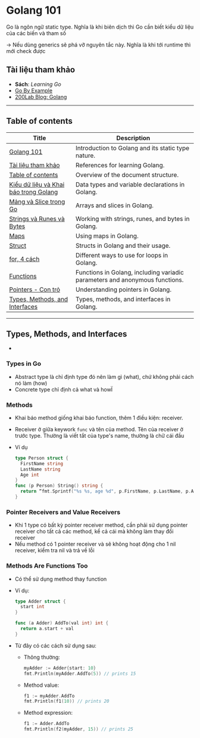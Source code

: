 # Golang 101

Go là ngôn ngữ static type. Nghĩa là khi biên dịch thì Go cần biết kiểu dữ liệu của các biến và tham số

-> Nếu dùng generics sẽ phá vỡ nguyên tắc này. Nghĩa là khi tới runtime thì mới check được

## Tài liệu tham khảo

- **Sách**: _Learning Go_
- [Go By Example](https://gobyexample.com/)
- [200Lab Blog: Golang](https://200lab.io/blog/tag/golang/)

---

## Table of contents

| Title | Description |
|-------|-------------|
| [Golang 101](#golang-101) | Introduction to Golang and its static type nature. |
| [Tài liệu tham khảo](#tài-liệu-tham-khảo) | References for learning Golang. |
| [Table of contents](#table-of-contents) | Overview of the document structure. |
| [Kiểu dữ liệu và Khai báo trong Golang](#kiểu-dữ-liệu-và-khai-báo-trong-golang) | Data types and variable declarations in Golang. |
| [Mảng và Slice trong Go](#mảng-và-slice-trong-go) | Arrays and slices in Golang. |
| [Strings và Runes và Bytes](#strings-và-runes-và-bytes) | Working with strings, runes, and bytes in Golang. |
| [Maps](#maps) | Using maps in Golang. |
| [Struct](#struct) | Structs in Golang and their usage. |
| [for, 4 cách](#for-4-cách) | Different ways to use for loops in Golang. |
| [Functions](#functions) | Functions in Golang, including variadic parameters and anonymous functions. |
| [Pointers - Con trỏ](#pointers---con-trỏ) | Understanding pointers in Golang. |
| [Types, Methods, and Interfaces](#types-methods-and-interfaces) | Types, methods, and interfaces in Golang. |

---

## Types, Methods, and Interfaces

-

### Types in Go

- Abstract type là chỉ định type đó nên làm gì (what), chứ không phải cách nó làm (how)
- Concrete type chỉ định cả what và howÏ

### Methods

- Khai báo method giống khai báo function, thêm 1 điều kiện: receiver.
- Receiver ở giữa keywork `func` và tên của method. Tên của receiver ở trước type. Thường là viết tắt của type's name, thường là chữ cái đầu
- Ví dụ

  ```go
  type Person struct {
    FirstName string
    LastName string
    Age int
  }
  func (p Person) String() string {
    return “fmt.Sprintf("%s %s, age %d", p.FirstName, p.LastName, p.Age)”
  }
  ```

### Pointer Receivers and Value Receivers

- Khi 1 type có bất kỳ pointer receiver method, cần phải sử dụng pointer receiver cho tất cả các method, kể cả cái mà không làm thay đổi receiver
- Nếu method có 1 pointer receiver và sẽ không hoạt động cho 1 nil receiver, kiểm tra nil và trả về lỗi

### Methods Are Functions Too

- Có thể sử dụng method thay function
- Ví dụ:

  ```go
  type Adder struct {
    start int
  }

  func (a Adder) AddTo(val int) int {
    return a.start + val
  }
  ```

- Từ đây có các cách sử dụng sau:

  - Thông thường:

    ```go
    myAdder := Adder{start: 10}
    fmt.Println(myAdder.AddTo(5)) // prints 15
    ```

  - Method value:

    ```go
    f1 := myAdder.AddTo
    fmt.Println(f1(10)) // prints 20
    ```

  - Method expression:

    ```go
    f1 := Adder.AddTo
    fmt.Println(f2(myAdder, 15)) // prints 25
    ```
